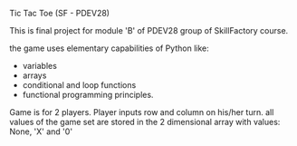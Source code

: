Tic Tac Toe (SF - PDEV28)

This is final project for module 'B' of PDEV28 group of SkillFactory course.

the game uses elementary capabilities of Python like:
- variables
- arrays
- conditional and loop functions
- functional programming principles.

Game is for 2 players. Player inputs row and column on his/her turn.
all values of the game set are stored in the 2 dimensional array with values: None, 'X' and '0'
